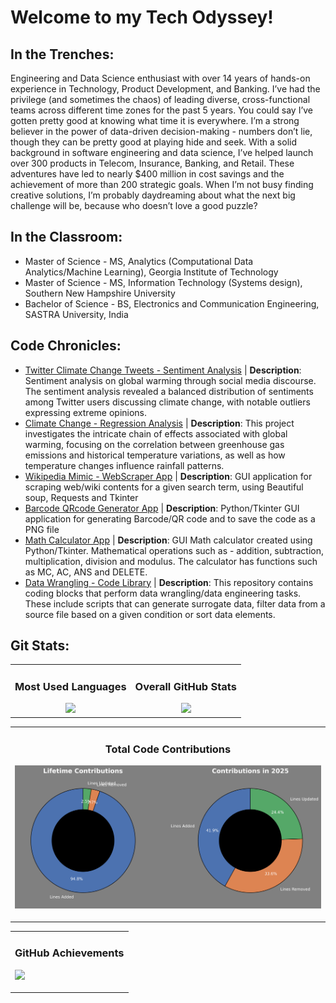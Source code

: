# Welcome to my Tech Odyssey!

## In the Trenches:

Engineering and Data Science enthusiast with over 14 years of hands-on experience in Technology, Product Development, and Banking. I’ve had the privilege (and sometimes the chaos) of leading diverse, cross-functional teams across different time zones for the past 5 years. You could say I’ve gotten pretty good at knowing what time it is everywhere. I’m a strong believer in the power of data-driven decision-making - numbers don’t lie, though they can be pretty good at playing hide and seek. With a solid background in software engineering and data science, I’ve helped launch over 300 products in Telecom, Insurance, Banking, and Retail. These adventures have led to nearly $400 million in cost savings and the achievement of more than 200 strategic goals. When I’m not busy finding creative solutions, I’m probably daydreaming about what the next big challenge will be, because who doesn’t love a good puzzle?

## In the Classroom:

- Master of Science - MS, Analytics (Computational Data Analytics/Machine Learning), Georgia Institute of Technology
- Master of Science - MS, Information Technology (Systems design), Southern New Hampshire University
- Bachelor of Science - BS, Electronics and Communication Engineering, SASTRA University, India

## Code Chronicles:

- [Twitter Climate Change Tweets - Sentiment Analysis](https://github.com/mkr302/Twitter_Climate_Change_Tweets-Sentiment_Analysis) | **Description**: Sentiment analysis on global warming through social media discourse. The sentiment analysis revealed a balanced distribution of sentiments among Twitter users discussing climate change, with notable outliers expressing extreme opinions.
- [Climate Change - Regression Analysis](https://github.com/mkr302/Climate_Change-Regression_Analysis) | **Description**: This project investigates the intricate chain of effects associated with global warming, focusing on the correlation between greenhouse gas emissions and historical temperature variations, as well as how temperature changes influence rainfall patterns.
- [Wikipedia Mimic - WebScraper App](https://github.com/mkr302/Wikipedia_Mimic-WebScraper_App) | **Description**: GUI application for scraping web/wiki contents for a given search term, using Beautiful soup, Requests and Tkinter
- [Barcode QRcode Generator App](https://github.com/mkr302/Barcode_QRcode_Generator_App) | **Description**: Python/Tkinter GUI application for generating Barcode/QR code and to save the code as a PNG file
- [Math Calculator App](https://github.com/mkr302/Math_Calculator_App) | **Description**: GUI Math calculator created using Python/Tkinter. Mathematical operations such as - addition, subtraction, multiplication, division and modulus. The calculator has functions such as MC, AC, ANS and DELETE.
- [Data Wrangling - Code Library](https://github.com/mkr302/Data_Wrangling-Code_Library) | **Description**: This repository contains coding blocks that perform data wrangling/data engineering tasks. These include scripts that can generate surrogate data, filter data from a source file based on a given condition or sort data elements.

## Git Stats:

<div align="center">
<table>
  <tr>
    <td align="center">
      <h3>Most Used Languages</h3>
      <img src="https://github-readme-stats.vercel.app/api/top-langs/?username=mkr302&layout=compact&theme=dark&langs_count=6" height="165">
    </td>
    <td align="center">
      <h3>Overall GitHub Stats</h3>
      <img src="https://github-readme-stats.vercel.app/api?username=mkr302&show_icons=true&theme=dark" height="165">
    </td>
  </tr>
</table>
</div>


<div align="center">
<table>
  <tr>
    <td align="center">
      <h3>Total Code Contributions</h3>
      <p align="left">
        <img src="https://github.com/mkr302/mkr302/blob/main/github_code_metrics.png" width="900">
      </p>
    </td>
  </tr>
</table>
</div>


<div align="center">
<table>
  <tr>
    <td align="center">
      <h3>GitHub Achievements</h3>
      <p align="left">
        <img src="https://github-profile-trophy.vercel.app/?username=mkr302&theme=darkhub" width="900">
      </p>
    </td>
  </tr>
</table>
</div>




                                


